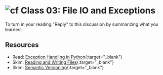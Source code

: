 # ![cf](http://i.imgur.com/7v5ASc8.png) Class 03: File IO and Exceptions

To turn in your reading "Reply" to this discussion by summarizing what you learned.

## Resources
- Read: [Exception Handling in Python](http://www.pythonforbeginners.com/error-handling/exception-handling-in-python/){:target="_blank"}
- Skim: [Reading and Writing Files](https://docs.python.org/3/tutorial/inputoutput.html#reading-and-writing-files){:target="_blank"}
- Skim: [Semantic Versioning](https://semver.org/){:target="_blank"}
